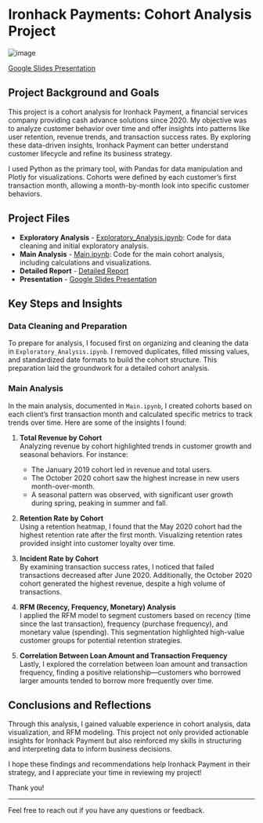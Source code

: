 # Ironhack Payments: Cohort Analysis Project

![image](https://github.com/user-attachments/assets/b0a8090b-b9d5-48f9-873f-060e40218268)

[Google Slides Presentation](https://docs.google.com/presentation/d/1_L4GUAM97lEYs5Hsi1Z-n9deOiAW1OBkdNPWSkRmq7s/edit?usp=sharing)

## Project Background and Goals

This project is a cohort analysis for Ironhack Payment, a financial services company providing cash advance solutions since 2020. My objective was to analyze customer behavior over time and offer insights into patterns like user retention, revenue trends, and transaction success rates. By exploring these data-driven insights, Ironhack Payment can better understand customer lifecycle and refine its business strategy.

I used Python as the primary tool, with Pandas for data manipulation and Plotly for visualizations. Cohorts were defined by each customer’s first transaction month, allowing a month-by-month look into specific customer behaviors.

## Project Files

- **Exploratory Analysis** - [Exploratory_Analysis.ipynb](./Exploratory_Analysis.ipynb): Code for data cleaning and initial exploratory analysis.
- **Main Analysis** - [Main.ipynb](./Main.ipynb): Code for the main cohort analysis, including calculations and visualizations.
- **Detailed Report** - [Detailed Report](https://docs.google.com/document/d/1x_SGMHIXYSq7ZKbDT0LDCKbsVLg8nutCPDme0G9rrhA/edit?usp=sharing)
- **Presentation** - [Google Slides Presentation](https://docs.google.com/presentation/d/1_L4GUAM97lEYs5Hsi1Z-n9deOiAW1OBkdNPWSkRmq7s/edit?usp=sharing)

## Key Steps and Insights

### Data Cleaning and Preparation
To prepare for analysis, I focused first on organizing and cleaning the data in `Exploratory_Analysis.ipynb`. I removed duplicates, filled missing values, and standardized date formats to build the cohort structure. This preparation laid the groundwork for a detailed cohort analysis.

### Main Analysis

In the main analysis, documented in `Main.ipynb`, I created cohorts based on each client’s first transaction month and calculated specific metrics to track trends over time. Here are some of the insights I found:

1. **Total Revenue by Cohort**  
   Analyzing revenue by cohort highlighted trends in customer growth and seasonal behaviors. For instance:
   - The January 2019 cohort led in revenue and total users.
   - The October 2020 cohort saw the highest increase in new users month-over-month.
   - A seasonal pattern was observed, with significant user growth during spring, peaking in summer and fall.

2. **Retention Rate by Cohort**  
   Using a retention heatmap, I found that the May 2020 cohort had the highest retention rate after the first month. Visualizing retention rates provided insight into customer loyalty over time.

3. **Incident Rate by Cohort**  
   By examining transaction success rates, I noticed that failed transactions decreased after June 2020. Additionally, the October 2020 cohort generated the highest revenue, despite a high volume of transactions.

4. **RFM (Recency, Frequency, Monetary) Analysis**  
   I applied the RFM model to segment customers based on recency (time since the last transaction), frequency (purchase frequency), and monetary value (spending). This segmentation highlighted high-value customer groups for potential retention strategies.

5. **Correlation Between Loan Amount and Transaction Frequency**  
   Lastly, I explored the correlation between loan amount and transaction frequency, finding a positive relationship—customers who borrowed larger amounts tended to borrow more frequently over time.

## Conclusions and Reflections

Through this analysis, I gained valuable experience in cohort analysis, data visualization, and RFM modeling. This project not only provided actionable insights for Ironhack Payment but also reinforced my skills in structuring and interpreting data to inform business decisions.

I hope these findings and recommendations help Ironhack Payment in their strategy, and I appreciate your time in reviewing my project!

Thank you!

---

Feel free to reach out if you have any questions or feedback.

